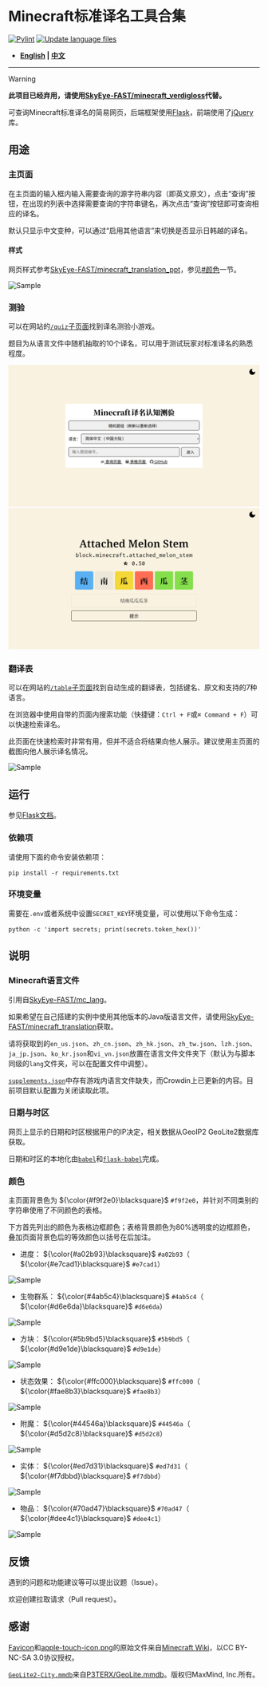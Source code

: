 # Minecraft标准译名工具合集

[![Pylint](https://github.com/SkyEye-FAST/minecraft_translation_flask/actions/workflows/pylint.yml/badge.svg)](https://github.com/SkyEye-FAST/minecraft_translation_flask/actions/workflows/pylint.yml) [![Update language files](https://github.com/SkyEye-FAST/minecraft_translation_flask/actions/workflows/update.yml/badge.svg)](https://github.com/SkyEye-FAST/minecraft_translation_flask/actions/workflows/update.yml)

- **[English](README_en.md) | [中文](README.md)**

----
> [!WARNING]
> **此项目已经弃用，请使用[SkyEye-FAST/minecraft_verdigloss](https://github.com/SkyEye-FAST/verdigloss)代替。**

可查询Minecraft标准译名的简易网页，后端框架使用[Flask](https://github.com/pallets/flask)，前端使用了[jQuery](https://jquery.com/)库。

## 用途

### 主页面

在主页面的输入框内输入需要查询的源字符串内容（即英文原文），点击“查询”按钮，在出现的列表中选择需要查询的字符串键名，再次点击“查询”按钮即可查询相应的译名。

默认只显示中文变种，可以通过“启用其他语言”来切换是否显示日韩越的译名。

#### 样式

网页样式参考[SkyEye-FAST/minecraft_translation_ppt](https://github.com/SkyEye-FAST/minecraft_translation_ppt)，参见[#颜色](#颜色)一节。

![Sample](sample/sample_advancements.png)

### 测验

可以在网站的[`/quiz`子页面](https://mcst.teahouse.team/quiz)找到译名测验小游戏。

题目为从语言文件中随机抽取的10个译名，可以用于测试玩家对标准译名的熟悉程度。

![Sample](sample/sample_quiz_portal.png)
![Sample](sample/sample_quiz_sub.png)

### 翻译表

可以在网站的[`/table`子页面](https://mcst.teahouse.team/table)找到自动生成的翻译表，包括键名、原文和支持的7种语言。

在浏览器中使用自带的页面内搜索功能（快捷键：`Ctrl + F`或`⌘ Command + F`）可以快速检索译名。

此页面在快速检索时非常有用，但并不适合将结果向他人展示。建议使用主页面的截图向他人展示译名情况。

![Sample](sample/sample_table.png)

## 运行

参见[Flask文档](https://flask.palletsprojects.com/en/3.0.x/)。

### 依赖项

请使用下面的命令安装依赖项：

``` shell
pip install -r requirements.txt
```

### 环境变量

需要在`.env`或者系统中设置`SECRET_KEY`环境变量，可以使用以下命令生成：

``` shell
python -c 'import secrets; print(secrets.token_hex())'
```

## 说明

### Minecraft语言文件

引用自[SkyEye-FAST/mc_lang](https://github.com/SkyEye-FAST/mc_lang)。

如果希望在自己搭建的实例中使用其他版本的Java版语言文件，请使用[SkyEye-FAST/minecraft_translation](https://github.com/SkyEye-FAST/minecraft_translation)获取。

请将获取到的`en_us.json`、`zh_cn.json`、`zh_hk.json`、`zh_tw.json`、`lzh.json`、`ja_jp.json`、`ko_kr.json`和`vi_vn.json`放置在语言文件文件夹下（默认为与脚本同级的`lang`文件夹，可以在配置文件中调整）。

[`supplements.json`](lang/supplements.json)中存有游戏内语言文件缺失，而Crowdin上已更新的内容。目前项目默认配置为关闭读取此项。

### 日期与时区

网页上显示的日期和时区根据用户的IP决定，相关数据从GeoIP2 GeoLite2数据库获取。

日期和时区的本地化由[`babel`](https://github.com/python-babel/babel)和[`flask-babel`](https://github.com/python-babel/flask-babel)完成。

### 颜色

主页面背景色为 ${\color{#f9f2e0}\blacksquare}$ `#f9f2e0`，并针对不同类别的字符串使用了不同颜色的表格。

下方首先列出的颜色为表格边框颜色；表格背景颜色为80%透明度的边框颜色，叠加页面背景色后的等效颜色以括号在后加注。

- 进度： ${\color{#a02b93}\blacksquare}$ `#a02b93`（ ${\color{#e7cad1}\blacksquare}$ `#e7cad1`）

![Sample](sample/sample_advancements.png)

- 生物群系： ${\color{#4ab5c4}\blacksquare}$ `#4ab5c4`（ ${\color{#d6e6da}\blacksquare}$ `#d6e6da`）

![Sample](sample/sample_biome.png)

- 方块： ${\color{#5b9bd5}\blacksquare}$ `#5b9bd5`（ ${\color{#d9e1de}\blacksquare}$ `#d9e1de`）

![Sample](sample/sample_block.png)

- 状态效果： ${\color{#ffc000}\blacksquare}$ `#ffc000`（ ${\color{#fae8b3}\blacksquare}$ `#fae8b3`）

![Sample](sample/sample_effect.png)

- 附魔： ${\color{#44546a}\blacksquare}$ `#44546a`（ ${\color{#d5d2c8}\blacksquare}$ `#d5d2c8`）

![Sample](sample/sample_enchantment.png)

- 实体： ${\color{#ed7d31}\blacksquare}$ `#ed7d31`（ ${\color{#f7dbbd}\blacksquare}$ `#f7dbbd`）

![Sample](sample/sample_entity.png)

- 物品： ${\color{#70ad47}\blacksquare}$ `#70ad47`（ ${\color{#dee4c1}\blacksquare}$ `#dee4c1`）

![Sample](sample/sample_item.png)

## 反馈

遇到的问题和功能建议等可以提出议题（Issue）。

欢迎创建拉取请求（Pull request）。

## 感谢

[Favicon](static/favicon.ico)和[apple-touch-icon.png](static/apple-touch-icon.png)的原始文件来自[Minecraft Wiki](https://minecraft.wiki/w/File:Favicon.ico)，以CC BY-NC-SA 3.0协议授权。

[`GeoLite2-City.mmdb`](GeoLite2-City.mmdb)来自[P3TERX/GeoLite.mmdb](https://github.com/P3TERX/GeoLite.mmdb)。版权归MaxMind, Inc.所有。
